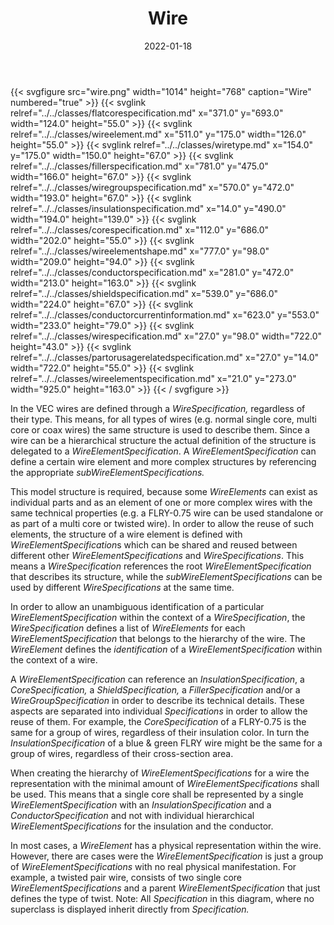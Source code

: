 ﻿---
title: Wire
toc: false
type: specs
layout: diagram
date: "2022-01-18"
draft: false
specification: VEC
version: 1.2.2
documentType: "Recommendation"
elementType: Diagram
classes:
  - FlatCoreSpecification
  - WireElement
  - WireType
  - FillerSpecification
  - WireGroupSpecification
  - InsulationSpecification
  - CoreSpecification
  - WireElementShape
  - ConductorSpecification
  - ShieldSpecification
  - ConductorCurrentInformation
  - WireSpecification
  - PartOrUsageRelatedSpecification
  - WireElementSpecification
menu:
  VEC-1.2.2:    
    parent: component-characteristics
    identifier: component-characteristics/wire
    weight: 1005001 

# Prev/next pager order (if `docs_section_pager` enabled in `params.toml`)
weight: 1005001
---
{{< svgfigure src="wire.png" width="1014" height="768" caption="Wire" numbered="true" >}}
  {{< svglink relref="../../classes/flatcorespecification.md" x="371.0" y="693.0" width="124.0" height="55.0" >}}
  {{< svglink relref="../../classes/wireelement.md" x="511.0" y="175.0" width="126.0" height="55.0" >}}
  {{< svglink relref="../../classes/wiretype.md" x="154.0" y="175.0" width="150.0" height="67.0" >}}
  {{< svglink relref="../../classes/fillerspecification.md" x="781.0" y="475.0" width="166.0" height="67.0" >}}
  {{< svglink relref="../../classes/wiregroupspecification.md" x="570.0" y="472.0" width="193.0" height="67.0" >}}
  {{< svglink relref="../../classes/insulationspecification.md" x="14.0" y="490.0" width="194.0" height="139.0" >}}
  {{< svglink relref="../../classes/corespecification.md" x="112.0" y="686.0" width="202.0" height="55.0" >}}
  {{< svglink relref="../../classes/wireelementshape.md" x="777.0" y="98.0" width="209.0" height="94.0" >}}
  {{< svglink relref="../../classes/conductorspecification.md" x="281.0" y="472.0" width="213.0" height="163.0" >}}
  {{< svglink relref="../../classes/shieldspecification.md" x="539.0" y="686.0" width="224.0" height="67.0" >}}
  {{< svglink relref="../../classes/conductorcurrentinformation.md" x="623.0" y="553.0" width="233.0" height="79.0" >}}
  {{< svglink relref="../../classes/wirespecification.md" x="27.0" y="98.0" width="722.0" height="43.0" >}}
  {{< svglink relref="../../classes/partorusagerelatedspecification.md" x="27.0" y="14.0" width="722.0" height="55.0" >}}
  {{< svglink relref="../../classes/wireelementspecification.md" x="21.0" y="273.0" width="925.0" height="163.0" >}}
{{< / svgfigure >}}
<p> In the VEC&#160;wires are defined through a <i>WireSpecification,</i> regardless of their type. This means, for all types of wires (e.g. normal single core, multi core or coax wires)&#160;the same structure is used to describe them. Since a wire can be a hierarchical structure the actual definition of the structure is delegated to a <i>WireElementSpecification</i>. A <i>WireElementSpecification</i> can define a certain wire element and more complex structures by referencing the appropriate <i>subWireElementSpecifications. </i>      </p>      <p> This model structure is required, because some <i>WireElements </i>can exist as individual parts and as an element of one or more complex wires with the same technical properties (e.g. a FLRY-0.75 wire can be used standalone or as part of a multi core or twisted wire). In order to allow the reuse of such elements, the structure of a wire element is defined with <i>WireElementSpecification</i>s which can be shared and reused between different other <i>WireElementSpecifications </i>and <i>WireSpecifications</i>. This means a <i>WireSpecification </i>references the root <i>WireElementSpecification</i> that describes its structure, while the <i>subWireElementSpecifications </i>can be used by different <i>WireSpecifications </i>at the same time.      </p>      <p> In order to allow an unambiguous identification of a particular <i>WireElementSpecification </i>within the context of a <i>WireSpecification</i>, the <i>WireSpecification</i> defines a list of <i>WireElements</i> for each <i>WireElementSpecification </i>that belongs to the hierarchy of the wire. The <i>WireElement </i>defines the <i>identification</i> of a <i>WireElementSpecification</i> within the context of a wire.      </p>      <p> A <i>WireElementSpecification</i> can reference an <i>InsulationSpecification</i>, a <i>CoreSpecification, </i>a<i> ShieldSpecification, </i>a <i>FillerSpecification</i> and/or a <i>WireGroupSpecification</i> in order to describe its technical details. These aspects are separated into individual <i>Specifications</i> in order to allow the reuse of them. For example, the <i>CoreSpecification </i>of a FLRY-0.75 is the same for a group of wires, regardless of their insulation color. In turn the <i>InsulationSpecification </i>of a blue &amp; green FLRY wire might be the same for a group of wires, regardless of their cross-section area.      </p>      <p> When creating the hierarchy of <i>WireElementSpecifications</i> for a wire the representation with the minimal amount of <i>WireElementSpecifications</i> shall be used. This means that a single core shall be represented by a single <i>WireElementSpecification </i>with an <i>InsulationSpecification</i>&#160;and a <i>ConductorSpecification</i> and not with individual hierarchical <i>WireElementSpecifications</i> for the insulation and the conductor.      </p>      <p> In most cases, a <i>WireElement</i> has a physical representation within the wire. However, there are cases were the <i>WireElementSpecification</i> is just a group of <i>WireElementSpecifications</i> with no real physical manifestation. For example, a twisted pair wire, consists of two single core <i>WireElementSpecifications</i> and a parent <i>WireElementSpecification</i> that just defines the type of twist. Note: All<i> Specification </i>in this diagram, where no superclass is displayed inherit directly from <i>Specification.</i>      </p>